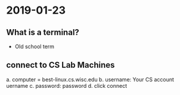 # 2019-01-23

## What is a terminal?

* Old school term 

## connect to CS Lab Machines

a. computer = best-linux.cs.wisc.edu
b. username: Your CS account uername
c. password: password
d. click connect 